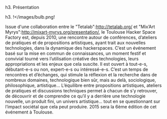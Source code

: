 h3. Présentation

h3. !</images/bulb.png! 

Issue d'une collaboration entre le "Tetalab":http://tetalab.org/ et "Mix’Art Myrys":http://mixart-myrys.org/presentation/, le Toulouse Hacker Space Factory est, depuis 2010, une rencontre autour de conférences, d’ateliers de pratiques et de propositions artistiques, ayant trait aux nouvelles technologies, dans la dynamique des hackerspaces. C’est un événement basé sur la mise en commun de connaissances, un moment festif et convivial tourné vers l’utilisation créative des technologies, leurs appropriations et les enjeux que cela suscite.
Il est ouvert à tout-e-s, débutant-e-s ou non, expert-e-s ou intéressé-e-s.
C’est un temps de rencontres et d’échanges, qui stimule la réflexion et la recherche dans de nombreux domaines, technologique bien sûr, mais au delà, sociologique, philosophique, artistique...
L’équilibre entre propositions artistiques, ateliers de pratiques et discussions techniques permet à chacun de s’y retrouver, de découvrir et de comprendre ce qu’il y a derrière une technologie nouvelle, un produit fini, un univers artistique... tout en se questionnant sur l’impact sociétal que cela peut produire.
2015 sera la 6ème édition de cet événement à Toulouse.
